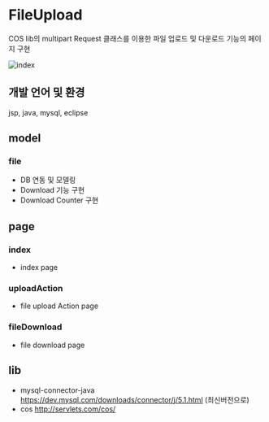 # FileUpload
COS lib의 multipart Request 클래스를 이용한
파일 업로드 및 다운로드 기능의 페이지 구현

![index](https://user-images.githubusercontent.com/42952319/90126810-33fd5380-dd9f-11ea-9a58-e25579d27c09.PNG)

## 개발 언어 및 환경
jsp, java, mysql, eclipse

## model
### file
- DB 연동 및 모델링
- Download 기능 구현
- Download Counter 구현


## page
### index
- index page
### uploadAction
- file upload Action page
### fileDownload
- file download page


## lib
- mysql-connector-java
https://dev.mysql.com/downloads/connector/j/5.1.html (최신버전으로)
- cos
http://servlets.com/cos/
